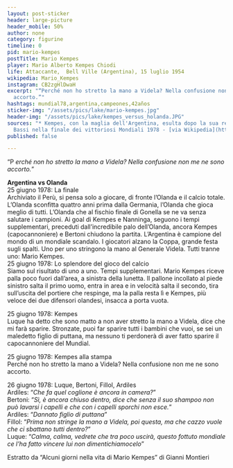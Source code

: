 ```yaml
---
layout: post-sticker
header: large-picture
header_mobile: 50%
author: none
category: figurine
timeline: 0
pid: mario-kempes
postTitle: Mario Kempes
player: Mario Alberto Kempes Chiodi
life: Attaccante,  Bell Ville (Argentina), 15 luglio 1954
wikipedia: Mario_Kempes
instagram: CB2zgHlDwaH
excerpt: "“Perché non ho stretto la mano a Videla? Nella confusione non me ne sono
  accorto.”"
hashtags: mundial78,argentina,campeones,42años
sticker-img: "/assets/pics/lake/mario-kempes.jpg"
header-img: "/assets/pics/lake/kempes_versus_holanda.JPG"
sources: "* Kempes, con la maglia dell'Argentina, esulta dopo la sua rete ai Paesi
  Bassi nella finale dei vittoriosi Mondiali 1978 - [via Wikipedia](https://it.wikipedia.org/wiki/File:Kempes_versus_Holanda.JPG)"
published: false

---
```

“P _erché non ho stretto la mano a Videla? Nella confusione non me ne sono accorto._”

**Argentina vs Olanda**  
25 giugno 1978: La finale  
Archiviato il Perù, si pensa solo a giocare, di fronte l’Olanda e il calcio totale. L’Olanda sconfitta quattro anni prima dalla Germania, l’Olanda che gioca meglio di tutti. L’Olanda che al fischio finale di Gonella se ne va senza salutare i campioni. Ai goal di Kempes e Nanninga, seguono i tempi supplementari, preceduti dall’incredibile palo dell’Olanda, ancora Kempes (capocannoniere) e Bertoni chiudono la partita. L’Argentina è campione del mondo di un mondiale scandalo. I giocatori alzano la Coppa, grande festa sugli spalti. Uno per uno stringono la mano al Generale Videla. Tutti tranne uno: Mario Kempes.  
25 giugno 1978: Lo splendore del gioco del calcio  
Siamo sul risultato di uno a uno. Tempi supplementari. Mario Kempes riceve palla poco fuori dall’area, a sinistra della lunetta. Il pallone incollato al piede sinistro salta il primo uomo, entra in area e in velocità salta il secondo, tira sull’uscita del portiere che respinge, ma la palla resta lì e Kempes, più veloce dei due difensori olandesi, insacca a porta vuota.

  
25 giugno 1978: Kempes  
Luque ha detto che sono matto a non aver stretto la mano a Videla, dice che mi farà sparire. Stronzate, puoi far sparire tutti i bambini che vuoi, se sei un maledetto figlio di puttana, ma nessuno ti perdonerà di aver fatto sparire il capocannoniere del Mundial.

  
25 giugno 1978: Kempes alla stampa  
Perché non ho stretto la mano a Videla? Nella confusione non me ne sono accorto.

  
26 giugno 1978: Luque, Bertoni, Fillol, Ardiles  
Ardiles: “_Che fa quel coglione è ancora in camera?_”  
Bertoni: “_Sì, è ancora chiuso dentro, dice che senza il suo shampoo non può lavarsi i capelli e che con i capelli sporchi non esce._”  
Ardiles: “_Dannato figlio di puttana_”  
Fillol: “_Prima non stringe la mano a Videla, poi questa, ma che cazzo vuole che ci sbattano tutti dentro?_”  
Luque: “_Calma, calma, vedrete che tra poco uscirà, questo fottuto mondiale ce l’ha fatto vincere lui non dimentichiamocelo_”  
  
Estratto da “Alcuni giorni nella vita di Mario Kempes” di Gianni Montieri